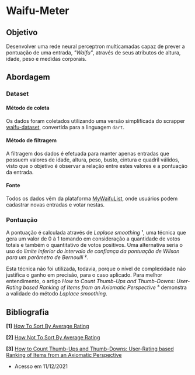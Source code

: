 # Waifu-Meter

## Objetivo

Desenvolver uma rede neural perceptron multicamadas capaz de prever a pontuação de uma entrada, _"Waifu"_, através de seus atributos de altura, idade, peso e medidas corporais.

## Abordagem

### Dataset

#### Método de coleta

Os dados foram coletados utilizando uma versão simplificada do scrapper [waifu-dataset](https://github.com/thewaifuproject/waifu-dataset), convertida para a linguagem `dart`.

#### Método de filtragem

A filtragem dos dados é efetuada para manter apenas entradas que possuem valores de idade, altura, peso, busto, cintura e quadril válidos, visto que o objetivo é observar a relação entre estes valores e a pontuação da entrada.

#### Fonte
Todos os dados vêm da plataforma [MyWaifuList](https://mywaifulist.moe), onde usuários podem cadastrar novas entradas e votar nestas.

### Pontuação

A pontuação é calculada através de _Laplace smoothing_ ¹, uma técnica que gera um valor de 0 à 1 tomando em consideração a quantidade de votos totais e também o quantitativo de votos positivos. Uma alternativa seria o uso do _limite inferior do intervalo de confiança da pontuação de Wilson para um parâmetro de Bernoulli_ ².

Esta técnica não foi utilizada, todavia, porque o nível de complexidade não justifica o ganho em precisão, para o caso aplicado. Para melhor entendimento, o artigo _How to Count Thumb-Ups and Thumb-Downs: User-Rating based Ranking of Items from an Axiomatic Perspective_ ³ demonstra a validade do método _Laplace smoothing_.

## Bibliografia

**[1]** [How To Sort By Average Rating](https://planspace.org/2014/08/17/how-to-sort-by-average-rating/)

**[2]** [How Not To Sort By Average Rating](https://www.evanmiller.org/how-not-to-sort-by-average-rating.html)

**[3]** [How to Count Thumb-Ups and Thumb-Downs: User-Rating based Ranking of Items from an Axiomatic Perspective](https://www.dcs.bbk.ac.uk/~dell/publications/dellzhang_ictir2011.pdf)

- Acesso em 11/12/2021

